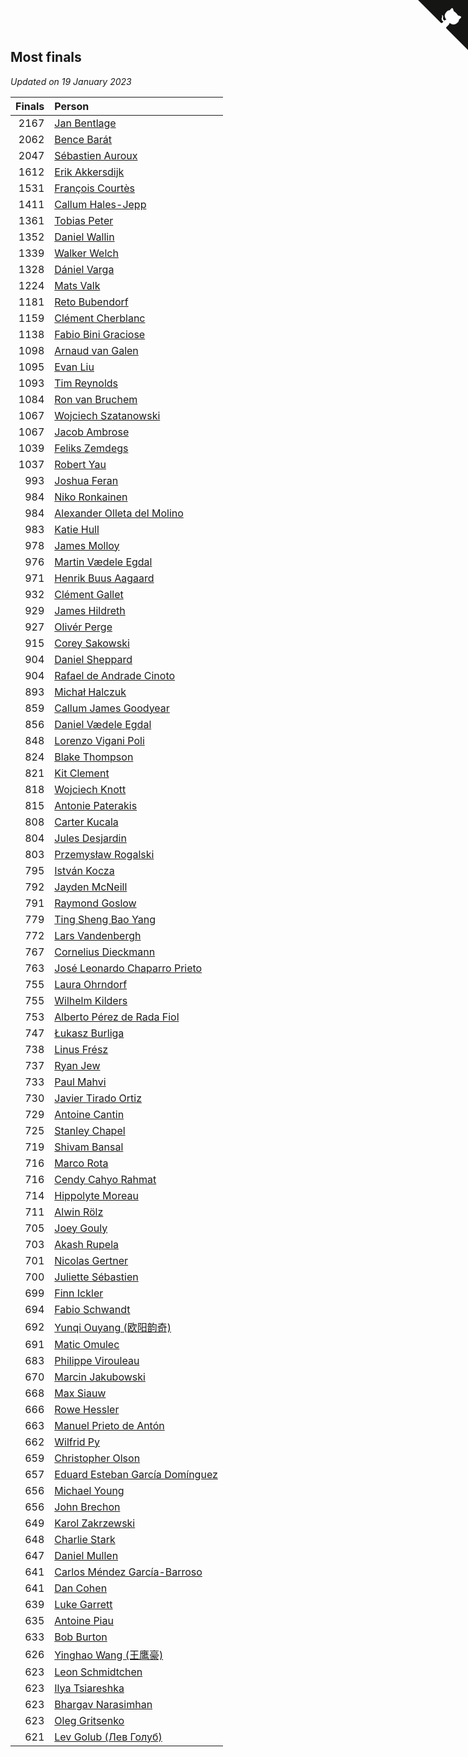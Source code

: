## Most finals

*Updated on 19 January 2023*

| Finals | Person |
| ---: | :--- |
| 2167 | [Jan Bentlage](https://www.worldcubeassociation.org/persons/2010BENT01) |
| 2062 | [Bence Barát](https://www.worldcubeassociation.org/persons/2008BARA01) |
| 2047 | [Sébastien Auroux](https://www.worldcubeassociation.org/persons/2008AURO01) |
| 1612 | [Erik Akkersdijk](https://www.worldcubeassociation.org/persons/2005AKKE01) |
| 1531 | [François Courtès](https://www.worldcubeassociation.org/persons/2008COUR01) |
| 1411 | [Callum Hales-Jepp](https://www.worldcubeassociation.org/persons/2012HALE01) |
| 1361 | [Tobias Peter](https://www.worldcubeassociation.org/persons/2014PETE03) |
| 1352 | [Daniel Wallin](https://www.worldcubeassociation.org/persons/2013WALL03) |
| 1339 | [Walker Welch](https://www.worldcubeassociation.org/persons/2011WELC01) |
| 1328 | [Dániel Varga](https://www.worldcubeassociation.org/persons/2008VARG01) |
| 1224 | [Mats Valk](https://www.worldcubeassociation.org/persons/2007VALK01) |
| 1181 | [Reto Bubendorf](https://www.worldcubeassociation.org/persons/2012BUBE01) |
| 1159 | [Clément Cherblanc](https://www.worldcubeassociation.org/persons/2014CHER05) |
| 1138 | [Fabio Bini Graciose](https://www.worldcubeassociation.org/persons/2010GRAC02) |
| 1098 | [Arnaud van Galen](https://www.worldcubeassociation.org/persons/2006GALE01) |
| 1095 | [Evan Liu](https://www.worldcubeassociation.org/persons/2009LIUE01) |
| 1093 | [Tim Reynolds](https://www.worldcubeassociation.org/persons/2005REYN01) |
| 1084 | [Ron van Bruchem](https://www.worldcubeassociation.org/persons/2003BRUC01) |
| 1067 | [Wojciech Szatanowski](https://www.worldcubeassociation.org/persons/2011SZAT01) |
| 1067 | [Jacob Ambrose](https://www.worldcubeassociation.org/persons/2010AMBR01) |
| 1039 | [Feliks Zemdegs](https://www.worldcubeassociation.org/persons/2009ZEMD01) |
| 1037 | [Robert Yau](https://www.worldcubeassociation.org/persons/2009YAUR01) |
| 993 | [Joshua Feran](https://www.worldcubeassociation.org/persons/2011FERA01) |
| 984 | [Niko Ronkainen](https://www.worldcubeassociation.org/persons/2010RONK01) |
| 984 | [Alexander Olleta del Molino](https://www.worldcubeassociation.org/persons/2008OLLE01) |
| 983 | [Katie Hull](https://www.worldcubeassociation.org/persons/2010HULL01) |
| 978 | [James Molloy](https://www.worldcubeassociation.org/persons/2011MOLL01) |
| 976 | [Martin Vædele Egdal](https://www.worldcubeassociation.org/persons/2013EGDA02) |
| 971 | [Henrik Buus Aagaard](https://www.worldcubeassociation.org/persons/2006BUUS01) |
| 932 | [Clément Gallet](https://www.worldcubeassociation.org/persons/2004GALL02) |
| 929 | [James Hildreth](https://www.worldcubeassociation.org/persons/2009HILD01) |
| 927 | [Olivér Perge](https://www.worldcubeassociation.org/persons/2007PERG01) |
| 915 | [Corey Sakowski](https://www.worldcubeassociation.org/persons/2011SAKO01) |
| 904 | [Daniel Sheppard](https://www.worldcubeassociation.org/persons/2009SHEP01) |
| 904 | [Rafael de Andrade Cinoto](https://www.worldcubeassociation.org/persons/2007CINO01) |
| 893 | [Michał Halczuk](https://www.worldcubeassociation.org/persons/2006HALC01) |
| 859 | [Callum James Goodyear](https://www.worldcubeassociation.org/persons/2012GOOD02) |
| 856 | [Daniel Vædele Egdal](https://www.worldcubeassociation.org/persons/2013EGDA01) |
| 848 | [Lorenzo Vigani Poli](https://www.worldcubeassociation.org/persons/2007POLI01) |
| 824 | [Blake Thompson](https://www.worldcubeassociation.org/persons/2010THOM03) |
| 821 | [Kit Clement](https://www.worldcubeassociation.org/persons/2008CLEM01) |
| 818 | [Wojciech Knott](https://www.worldcubeassociation.org/persons/2011KNOT01) |
| 815 | [Antonie Paterakis](https://www.worldcubeassociation.org/persons/2012PATE01) |
| 808 | [Carter Kucala](https://www.worldcubeassociation.org/persons/2015KUCA01) |
| 804 | [Jules Desjardin](https://www.worldcubeassociation.org/persons/2010DESJ01) |
| 803 | [Przemysław Rogalski](https://www.worldcubeassociation.org/persons/2013ROGA02) |
| 795 | [István Kocza](https://www.worldcubeassociation.org/persons/2005KOCZ01) |
| 792 | [Jayden McNeill](https://www.worldcubeassociation.org/persons/2012MCNE01) |
| 791 | [Raymond Goslow](https://www.worldcubeassociation.org/persons/2014GOSL01) |
| 779 | [Ting Sheng Bao Yang](https://www.worldcubeassociation.org/persons/2008BAOY01) |
| 772 | [Lars Vandenbergh](https://www.worldcubeassociation.org/persons/2003VAND01) |
| 767 | [Cornelius Dieckmann](https://www.worldcubeassociation.org/persons/2009DIEC01) |
| 763 | [José Leonardo Chaparro Prieto](https://www.worldcubeassociation.org/persons/2011CHAP01) |
| 755 | [Laura Ohrndorf](https://www.worldcubeassociation.org/persons/2009OHRN01) |
| 755 | [Wilhelm Kilders](https://www.worldcubeassociation.org/persons/2010KILD02) |
| 753 | [Alberto Pérez de Rada Fiol](https://www.worldcubeassociation.org/persons/2011FIOL01) |
| 747 | [Łukasz Burliga](https://www.worldcubeassociation.org/persons/2013BURL01) |
| 738 | [Linus Frész](https://www.worldcubeassociation.org/persons/2011FRES01) |
| 737 | [Ryan Jew](https://www.worldcubeassociation.org/persons/2008JEWR01) |
| 733 | [Paul Mahvi](https://www.worldcubeassociation.org/persons/2012MAHV01) |
| 730 | [Javier Tirado Ortiz](https://www.worldcubeassociation.org/persons/2009TIRA01) |
| 729 | [Antoine Cantin](https://www.worldcubeassociation.org/persons/2010CANT02) |
| 725 | [Stanley Chapel](https://www.worldcubeassociation.org/persons/2016CHAP04) |
| 719 | [Shivam Bansal](https://www.worldcubeassociation.org/persons/2011BANS02) |
| 716 | [Marco Rota](https://www.worldcubeassociation.org/persons/2009ROTA01) |
| 716 | [Cendy Cahyo Rahmat](https://www.worldcubeassociation.org/persons/2010RAHM02) |
| 714 | [Hippolyte Moreau](https://www.worldcubeassociation.org/persons/2008MORE02) |
| 711 | [Alwin Rölz](https://www.worldcubeassociation.org/persons/2016ROLZ01) |
| 705 | [Joey Gouly](https://www.worldcubeassociation.org/persons/2007GOUL01) |
| 703 | [Akash Rupela](https://www.worldcubeassociation.org/persons/2012RUPE01) |
| 701 | [Nicolas Gertner](https://www.worldcubeassociation.org/persons/2013GERT01) |
| 700 | [Juliette Sébastien](https://www.worldcubeassociation.org/persons/2014SEBA01) |
| 699 | [Finn Ickler](https://www.worldcubeassociation.org/persons/2012ICKL01) |
| 694 | [Fabio Schwandt](https://www.worldcubeassociation.org/persons/2014SCHW02) |
| 692 | [Yunqi Ouyang (欧阳韵奇)](https://www.worldcubeassociation.org/persons/2007YUNQ01) |
| 691 | [Matic Omulec](https://www.worldcubeassociation.org/persons/2010OMUL02) |
| 683 | [Philippe Virouleau](https://www.worldcubeassociation.org/persons/2008VIRO01) |
| 670 | [Marcin Jakubowski](https://www.worldcubeassociation.org/persons/2007JAKU01) |
| 668 | [Max Siauw](https://www.worldcubeassociation.org/persons/2017SIAU02) |
| 666 | [Rowe Hessler](https://www.worldcubeassociation.org/persons/2007HESS01) |
| 663 | [Manuel Prieto de Antón](https://www.worldcubeassociation.org/persons/2015ANTO04) |
| 662 | [Wilfrid Py](https://www.worldcubeassociation.org/persons/2016PYWI01) |
| 659 | [Christopher Olson](https://www.worldcubeassociation.org/persons/2009OLSO01) |
| 657 | [Eduard Esteban García Domínguez](https://www.worldcubeassociation.org/persons/2011EDUA01) |
| 656 | [Michael Young](https://www.worldcubeassociation.org/persons/2008YOUN02) |
| 656 | [John Brechon](https://www.worldcubeassociation.org/persons/2010BREC01) |
| 649 | [Karol Zakrzewski](https://www.worldcubeassociation.org/persons/2014ZAKR01) |
| 648 | [Charlie Stark](https://www.worldcubeassociation.org/persons/2014STAR05) |
| 647 | [Daniel Mullen](https://www.worldcubeassociation.org/persons/2016MULL04) |
| 641 | [Carlos Méndez García-Barroso](https://www.worldcubeassociation.org/persons/2010GARC02) |
| 641 | [Dan Cohen](https://www.worldcubeassociation.org/persons/2007COHE01) |
| 639 | [Luke Garrett](https://www.worldcubeassociation.org/persons/2017GARR05) |
| 635 | [Antoine Piau](https://www.worldcubeassociation.org/persons/2008PIAU01) |
| 633 | [Bob Burton](https://www.worldcubeassociation.org/persons/2003BURT01) |
| 626 | [Yinghao Wang (王鹰豪)](https://www.worldcubeassociation.org/persons/2010WANG07) |
| 623 | [Leon Schmidtchen](https://www.worldcubeassociation.org/persons/2010SCHM01) |
| 623 | [Ilya Tsiareshka](https://www.worldcubeassociation.org/persons/2012TERE01) |
| 623 | [Bhargav Narasimhan](https://www.worldcubeassociation.org/persons/2011NARA02) |
| 623 | [Oleg Gritsenko](https://www.worldcubeassociation.org/persons/2011GRIT01) |
| 621 | [Lev Golub (Лев Голуб)](https://www.worldcubeassociation.org/persons/2014HOLU01) |


<a href="https://github.com/jonatanklosko/wca_statistics" class="github-corner" aria-label="View source on Github"><svg width="80" height="80" viewBox="0 0 250 250" style="fill:#151513; color:#fff; position: absolute; top: 0; border: 0; right: 0;" aria-hidden="true"><path d="M0,0 L115,115 L130,115 L142,142 L250,250 L250,0 Z"></path><path d="M128.3,109.0 C113.8,99.7 119.0,89.6 119.0,89.6 C122.0,82.7 120.5,78.6 120.5,78.6 C119.2,72.0 123.4,76.3 123.4,76.3 C127.3,80.9 125.5,87.3 125.5,87.3 C122.9,97.6 130.6,101.9 134.4,103.2" fill="currentColor" style="transform-origin: 130px 106px;" class="octo-arm"></path><path d="M115.0,115.0 C114.9,115.1 118.7,116.5 119.8,115.4 L133.7,101.6 C136.9,99.2 139.9,98.4 142.2,98.6 C133.8,88.0 127.5,74.4 143.8,58.0 C148.5,53.4 154.0,51.2 159.7,51.0 C160.3,49.4 163.2,43.6 171.4,40.1 C171.4,40.1 176.1,42.5 178.8,56.2 C183.1,58.6 187.2,61.8 190.9,65.4 C194.5,69.0 197.7,73.2 200.1,77.6 C213.8,80.2 216.3,84.9 216.3,84.9 C212.7,93.1 206.9,96.0 205.4,96.6 C205.1,102.4 203.0,107.8 198.3,112.5 C181.9,128.9 168.3,122.5 157.7,114.1 C157.9,116.9 156.7,120.9 152.7,124.9 L141.0,136.5 C139.8,137.7 141.6,141.9 141.8,141.8 Z" fill="currentColor" class="octo-body"></path></svg></a><style>.github-corner:hover .octo-arm{animation:octocat-wave 560ms ease-in-out}@keyframes octocat-wave{0%,100%{transform:rotate(0)}20%,60%{transform:rotate(-25deg)}40%,80%{transform:rotate(10deg)}}@media (max-width:500px){.github-corner:hover .octo-arm{animation:none}.github-corner .octo-arm{animation:octocat-wave 560ms ease-in-out}}</style>
